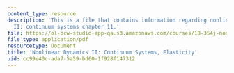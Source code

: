 ```yaml
---
content_type: resource
description: 'This is a file that contains information regarding nonlinear dynamics
  II: continuum systems chapter 11.'
file: https://ol-ocw-studio-app-qa.s3.amazonaws.com/courses/18-354j-nonlinear-dynamics-ii-continuum-systems-spring-2015/cc99e40cada75a59bd601f928f147312_MIT18_354JS15_Ch11.pdf
file_type: application/pdf
resourcetype: Document
title: 'Nonlinear Dynamics II: Continuum Systems, Elasticity'
uid: cc99e40c-ada7-5a59-bd60-1f928f147312
---
```

